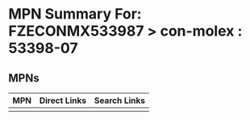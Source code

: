 



# MPN Summary For: FZECONMX533987 > con-molex : 53398-07

## MPNs
  

|MPN|Direct Links|Search Links|
| :--- | :--- | :--- |
||||

